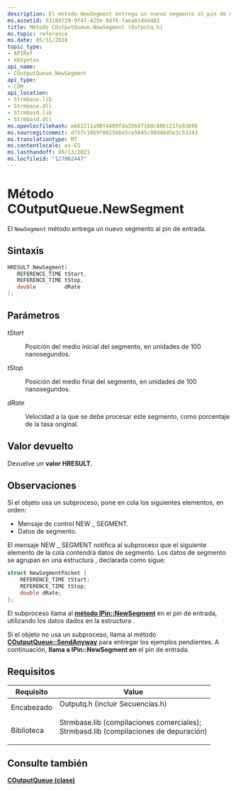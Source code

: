 ```yaml
---
description: El método NewSegment entrega un nuevo segmento al pin de entrada.
ms.assetid: 53189729-9f47-425e-9df6-faea01dd4482
title: Método COutputQueue.NewSegment (Outputq.h)
ms.topic: reference
ms.date: 05/31/2018
topic_type:
- APIRef
- kbSyntax
api_name:
- COutputQueue.NewSegment
api_type:
- COM
api_location:
- Strmbase.lib
- Strmbase.dll
- Strmbasd.lib
- Strmbasd.dll
ms.openlocfilehash: e682211a98f4409fda35687160c88b121fa93898
ms.sourcegitcommit: d75fc10b9f0825bbe5ce5045c90d4045e3c53243
ms.translationtype: MT
ms.contentlocale: es-ES
ms.lasthandoff: 09/13/2021
ms.locfileid: "127062447"
---
```

# <a name="coutputqueuenewsegment-method"></a>Método COutputQueue.NewSegment

El `NewSegment` método entrega un nuevo segmento al pin de entrada.

## <a name="syntax"></a>Sintaxis


```C++
HRESULT NewSegment(
   REFERENCE_TIME tStart,
   REFERENCE_TIME tStop,
   double         dRate
);
```



## <a name="parameters"></a>Parámetros

<dl> <dt>

*tStart* 
</dt> <dd>

Posición del medio inicial del segmento, en unidades de 100 nanosegundos.

</dd> <dt>

*tStop* 
</dt> <dd>

Posición del medio final del segmento, en unidades de 100 nanosegundos.

</dd> <dt>

*dRate* 
</dt> <dd>

Velocidad a la que se debe procesar este segmento, como porcentaje de la tasa original.

</dd> </dl>

## <a name="return-value"></a>Valor devuelto

Devuelve un **valor HRESULT.**

## <a name="remarks"></a>Observaciones

Si el objeto usa un subproceso, pone en cola los siguientes elementos, en orden:

-   Mensaje de control NEW \_ SEGMENT.
-   Datos de segmento.

El mensaje NEW \_ SEGMENT notifica al subproceso que el siguiente elemento de la cola contendrá datos de segmento. Los datos de segmento se agrupan en una estructura , declarada como sigue:


```C++
struct NewSegmentPacket {
    REFERENCE_TIME tStart;
    REFERENCE_TIME tStop;
    double dRate;
}; 
```



El subproceso llama al [**método IPin::NewSegment**](/windows/desktop/api/Strmif/nf-strmif-ipin-newsegment) en el pin de entrada, utilizando los datos dados en la estructura .

Si el objeto no usa un subproceso, llama al método [**COutputQueue::SendAnyway**](coutputqueue-sendanyway.md) para entregar los ejemplos pendientes. A continuación, **llama a IPin::NewSegment en** el pin de entrada.

## <a name="requirements"></a>Requisitos



| Requisito | Value |
|--------------------|--------------------------------------------------------------------------------------------------------------------------------------------------------------------------------------------|
| Encabezado<br/>  | <dl> <dt>Outputq.h (incluir Secuencias.h)</dt> </dl>                                                                                   |
| Biblioteca<br/> | <dl> <dt>Strmbase.lib (compilaciones comerciales); </dt> <dt>Strmbasd.lib (compilaciones de depuración)</dt> </dl> |



## <a name="see-also"></a>Consulte también

<dl> <dt>

[**COutputQueue (clase)**](coutputqueue.md)
</dt> </dl>

 

 




